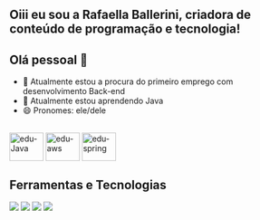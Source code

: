 ## Oiii eu sou a Rafaella Ballerini, criadora de conteúdo de programação e tecnologia!

## Olá pessoal 👋

- 🔭 Atualmente estou a procura do primeiro emprego com desenvolvimento Back-end
- 🌱 Atualmente estou aprendendo Java
- 😄 Pronomes: ele/dele

<div style="display: inline_block"><br>
  <img align="center" alt="edu-Java" height="50" width="60" 
  <img src="https://cdn.jsdelivr.net/gh/devicons/devicon@latest/icons/java/java-original.svg"/>
  <img align="center" alt="edu-aws" height="50" width="60" 
  <img src="https://cdn.jsdelivr.net/gh/devicons/devicon@latest/icons/amazonwebservices/amazonwebservices-original-wordmark.svg"/>
  <img align="center" alt="edu-spring" height="50" width="60" 
  <img src="https://cdn.jsdelivr.net/gh/devicons/devicon@latest/icons/spring/spring-original-wordmark.svg"/>
  
</div>
  
  ## Ferramentas e Tecnologias
 
<div> 
 	<a href="https://www.twitch.tv/z1knns" target="_blank"><img src="https://img.shields.io/badge/Twitch-9146FF?style=for-the-badge&logo=twitch&logoColor=white" target="_blank"></a>
 <a href="https://discord.gg/wagxzStdcR" target="_blank"><img src="https://img.shields.io/badge/Discord-7289DA?style=for-the-badge&logo=discord&logoColor=white" target="_blank"></a> 
  <a href = "mailto:eduardossimoes.dev@gmail.com"><img src="https://img.shields.io/badge/-Gmail-%23333?style=for-the-badge&logo=gmail&logoColor=white" target="_blank"></a>
  <a href="https://www.linkedin.com/in/eduardo-simões-2881bb289/" target="_blank"><img src="https://img.shields.io/badge/-LinkedIn-%230077B5?style=for-the-badge&logo=linkedin&logoColor=white" target="_blank"></a> 
  
</div>
